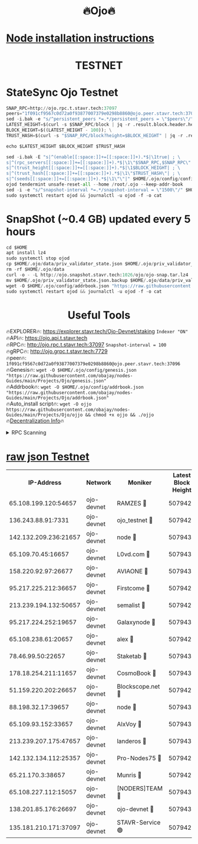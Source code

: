 <h1 align="center"> 🔥Ojo🔥</h1>

[Node installation instructions](https://github.com/obajay/nodes-Guides/tree/main/Projects/Ojo)
=

<h1 align="center"> TESTNET</h1>

# StateSync Ojo Testnet
```python
SNAP_RPC=http://ojo.rpc.t.stavr.tech:37097
peers="1f091cf9567c0d72a0f93877007379e0298b8860@ojo.peer.stavr.tech:37096"
sed -i.bak -e "s/^persistent_peers *=.*/persistent_peers = \"$peers\"/" $HOME/.ojo/config/config.toml
LATEST_HEIGHT=$(curl -s $SNAP_RPC/block | jq -r .result.block.header.height); \
BLOCK_HEIGHT=$((LATEST_HEIGHT - 100)); \
TRUST_HASH=$(curl -s "$SNAP_RPC/block?height=$BLOCK_HEIGHT" | jq -r .result.block_id.hash)

echo $LATEST_HEIGHT $BLOCK_HEIGHT $TRUST_HASH

sed -i.bak -E "s|^(enable[[:space:]]+=[[:space:]]+).*$|\1true| ; \
s|^(rpc_servers[[:space:]]+=[[:space:]]+).*$|\1\"$SNAP_RPC,$SNAP_RPC\"| ; \
s|^(trust_height[[:space:]]+=[[:space:]]+).*$|\1$BLOCK_HEIGHT| ; \
s|^(trust_hash[[:space:]]+=[[:space:]]+).*$|\1\"$TRUST_HASH\"| ; \
s|^(seeds[[:space:]]+=[[:space:]]+).*$|\1\"\"|" $HOME/.ojo/config/config.toml
ojod tendermint unsafe-reset-all --home /root/.ojo --keep-addr-book
sed -i -e "s/^snapshot-interval *=.*/snapshot-interval = \"1500\"/" $HOME/.ojo/config/app.toml
sudo systemctl restart ojod && journalctl -u ojod -f -o cat
```
# SnapShot (~0.4 GB) updated every 5 hours
```python
cd $HOME
apt install lz4
sudo systemctl stop ojod
cp $HOME/.ojo/data/priv_validator_state.json $HOME/.ojo/priv_validator_state.json.backup
rm -rf $HOME/.ojo/data
curl -o - -L http://ojo.snapshot.stavr.tech:1026/ojo/ojo-snap.tar.lz4 | lz4 -c -d - | tar -x -C $HOME/.ojo --strip-components 2
mv $HOME/.ojo/priv_validator_state.json.backup $HOME/.ojo/data/priv_validator_state.json
wget -O $HOME/.ojo/config/addrbook.json "https://raw.githubusercontent.com/obajay/nodes-Guides/main/Projects/Ojo/addrbook.json"
sudo systemctl restart ojod && journalctl -u ojod -f -o cat
```
 <h1 align="center"> Useful Tools</h1>

🔥EXPLORER🔥:        https://explorer.stavr.tech/Ojo-Devnet/staking        `Indexer "ON"` \
🔥API🔥:                     https://ojo.api.t.stavr.tech \
🔥RPC🔥:                    http://ojo.rpc.t.stavr.tech:37097              `Snapshot-interval = 100` \
🔥gRPC🔥:                  http://ojo.grpc.t.stavr.tech:7729 \
🔥peer🔥:                   `1f091cf9567c0d72a0f93877007379e0298b8860@ojo.peer.stavr.tech:37096` \
🔥Genesis🔥:    ```wget -O $HOME/.ojo/config/genesis.json "https://raw.githubusercontent.com/obajay/nodes-Guides/main/Projects/Ojo/genesis.json"``` \
🔥Addrbook🔥:    ```wget -O $HOME/.ojo/config/addrbook.json "https://raw.githubusercontent.com/obajay/nodes-Guides/main/Projects/Ojo/addrbook.json"``` \
🔥Auto_install script🔥: ```wget -O ojjo https://raw.githubusercontent.com/obajay/nodes-Guides/main/Projects/Ojo/ojjo && chmod +x ojjo && ./ojjo``` \
🔥[Decentralization Info](https://github.com/obajay/StateSync-snapshots/tree/main/Projects/Ojo/Decentralization)🔥



<details>
<summary>RPC Scanning</summary>

<h2 align="center"> We scan nodes in real time every 4 hours. And we provide the final result of RPC endpoints.
We cannot influence the operation of these nodes in any way. </h2>


```python
If Voting Power is higher than 0 --> then the Node is a validator of the network and may be subject to attack and be a potential threat to the chain.
```
```python
We marked such validators with a red symbol
```

</details>

[raw json Testnet](https://rpc-check.ojot.stavr.tech/ojot/rpc-ojot-result.json)
=


<table><tr><th>IP-Address</th><th>Network</th><th>Moniker</th><th>Latest Block Height</th><th>Earliest Block Height</th><th>Catching Up</th><th>Tx Index</th><th>Voting Power</th><th>Scan Time</th></tr><tr><td>65.108.199.120:54657</td><td>ojo-devnet</td><td>RAMZES 🔴</td><td>5079427</td><td>306156</td><td>False</td><td>on</td><td>15420</td><td>2024-01-22T09:15:30.020842799UTC</td></tr><tr><td>136.243.88.91:7331</td><td>ojo-devnet</td><td>ojo_testnet 🔴</td><td>5079428</td><td>308845</td><td>False</td><td>on</td><td>1000</td><td>2024-01-22T09:15:38.177153014UTC</td></tr><tr><td>142.132.209.236:21657</td><td>ojo-devnet</td><td>node 🔴</td><td>5079431</td><td>350001</td><td>False</td><td>on</td><td>1999</td><td>2024-01-22T09:15:53.972646305UTC</td></tr><tr><td>65.109.70.45:16657</td><td>ojo-devnet</td><td>L0vd.com 🔴</td><td>5079432</td><td>695918</td><td>False</td><td>off</td><td>998</td><td>2024-01-22T09:16:02.748035999UTC</td></tr><tr><td>158.220.92.97:26677</td><td>ojo-devnet</td><td>AVIAONE 🔴</td><td>5079430</td><td>2754001</td><td>False</td><td>on</td><td>19926</td><td>2024-01-22T09:15:48.726552958UTC</td></tr><tr><td>95.217.225.212:36657</td><td>ojo-devnet</td><td>Firstcome 🔴</td><td>5079428</td><td>2985946</td><td>False</td><td>on</td><td>13566</td><td>2024-01-22T09:15:37.866968994UTC</td></tr><tr><td>213.239.194.132:50657</td><td>ojo-devnet</td><td>semalist 🔴</td><td>5079427</td><td>3223522</td><td>False</td><td>on</td><td>21037</td><td>2024-01-22T09:15:30.329587770UTC</td></tr><tr><td>95.217.224.252:19657</td><td>ojo-devnet</td><td>Galaxynode 🔴</td><td>5079432</td><td>3685492</td><td>False</td><td>on</td><td>11888</td><td>2024-01-22T09:16:01.771072658UTC</td></tr><tr><td>65.108.238.61:20657</td><td>ojo-devnet</td><td>alex 🔴</td><td>5079426</td><td>4158001</td><td>False</td><td>on</td><td>11359</td><td>2024-01-22T09:15:29.642818900UTC</td></tr><tr><td>78.46.99.50:22657</td><td>ojo-devnet</td><td>Staketab 🔴</td><td>5079432</td><td>4254801</td><td>False</td><td>on</td><td>1276</td><td>2024-01-22T09:16:03.004476753UTC</td></tr><tr><td>178.18.254.211:11657</td><td>ojo-devnet</td><td>CosmoBook 🔴</td><td>5079431</td><td>4392001</td><td>False</td><td>off</td><td>1057</td><td>2024-01-22T09:15:56.426311954UTC</td></tr><tr><td>51.159.220.202:26657</td><td>ojo-devnet</td><td>Blockscope.net 🔴</td><td>5079426</td><td>4425001</td><td>False</td><td>on</td><td>1742</td><td>2024-01-22T09:15:29.229855381UTC</td></tr><tr><td>88.198.32.17:39657</td><td>ojo-devnet</td><td>node 🔴</td><td>5079431</td><td>4710001</td><td>False</td><td>on</td><td>88065</td><td>2024-01-22T09:15:56.676589003UTC</td></tr><tr><td>65.109.93.152:33657</td><td>ojo-devnet</td><td>AlxVoy 🔴</td><td>5079431</td><td>4943001</td><td>False</td><td>on</td><td>4491415</td><td>2024-01-22T09:15:53.717060245UTC</td></tr><tr><td>213.239.207.175:47657</td><td>ojo-devnet</td><td>landeros 🔴</td><td>5079430</td><td>4967924</td><td>False</td><td>off</td><td>11083</td><td>2024-01-22T09:15:48.973210280UTC</td></tr><tr><td>142.132.134.112:25357</td><td>ojo-devnet</td><td>Pro-Nodes75 🔴</td><td>5079427</td><td>4979427</td><td>False</td><td>on</td><td>24651</td><td>2024-01-22T09:15:35.007301294UTC</td></tr><tr><td>65.21.170.3:38657</td><td>ojo-devnet</td><td>Munris 🔴</td><td>5079428</td><td>4979428</td><td>False</td><td>off</td><td>20123</td><td>2024-01-22T09:15:37.473578307UTC</td></tr><tr><td>65.108.227.112:15057</td><td>ojo-devnet</td><td>[NODERS]TEAM 🔴</td><td>5079432</td><td>4979432</td><td>False</td><td>off</td><td>9999</td><td>2024-01-22T09:16:02.104115880UTC</td></tr><tr><td>138.201.85.176:26697</td><td>ojo-devnet</td><td>ojo-devnet 🔴</td><td>5079432</td><td>4979432</td><td>False</td><td>on</td><td>1000024000</td><td>2024-01-22T09:16:02.398724682UTC</td></tr><tr><td>135.181.210.171:37097</td><td>ojo-devnet</td><td>STAVR-Service 🟢</td><td>5079427</td><td>5078001</td><td>False</td><td>on</td><td>0</td><td>2024-01-22T09:15:32.729267650UTC</td></tr></table>
